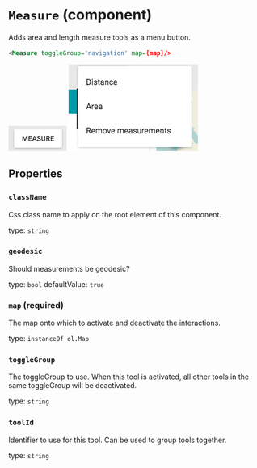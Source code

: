 `Measure` (component)
=====================

Adds area and length measure tools as a menu button.

```xml
<Measure toggleGroup='navigation' map={map}/>
```

![Measure](../Measure.png)
![MeasureOpen](../MeasureOpen.png)

Properties
----------

### `className`

Css class name to apply on the root element of this component.

type: `string`


### `geodesic`

Should measurements be geodesic?

type: `bool`
defaultValue: `true`



### `map` (required)

The map onto which to activate and deactivate the interactions.

type: `instanceOf ol.Map`


### `toggleGroup`

The toggleGroup to use. When this tool is activated, all other tools in the same toggleGroup will be deactivated.

type: `string`


### `toolId`

Identifier to use for this tool. Can be used to group tools together.

type: `string`


